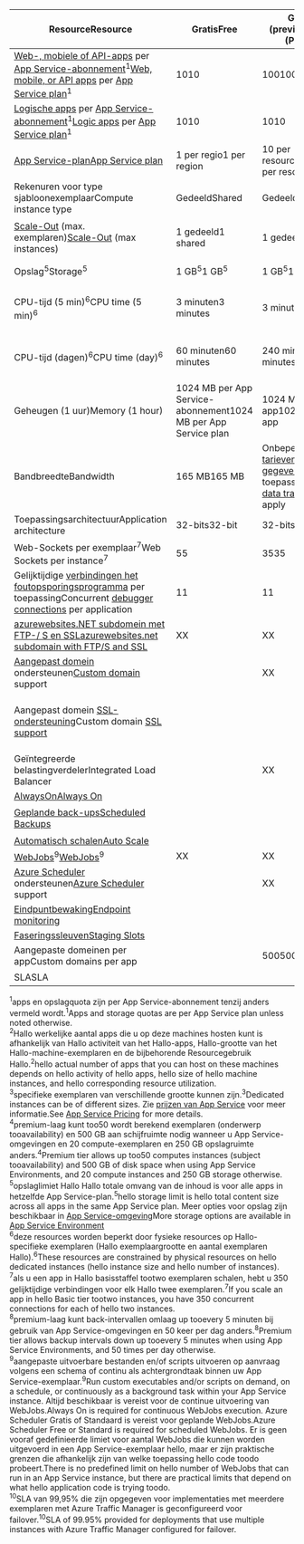 | <span data-ttu-id="5d68e-101">Resource</span><span class="sxs-lookup"><span data-stu-id="5d68e-101">Resource</span></span> | <span data-ttu-id="5d68e-102">Gratis</span><span class="sxs-lookup"><span data-stu-id="5d68e-102">Free</span></span> | <span data-ttu-id="5d68e-103">Gedeeld (preview)</span><span class="sxs-lookup"><span data-stu-id="5d68e-103">Shared (Preview)</span></span> | <span data-ttu-id="5d68e-104">Basic</span><span class="sxs-lookup"><span data-stu-id="5d68e-104">Basic</span></span> | <span data-ttu-id="5d68e-105">Standard</span><span class="sxs-lookup"><span data-stu-id="5d68e-105">Standard</span></span> | <span data-ttu-id="5d68e-106">Premium (Preview)</span><span class="sxs-lookup"><span data-stu-id="5d68e-106">Premium (Preview)</span></span></th> |
| --- | --- | --- | --- | --- | --- |
| <span data-ttu-id="5d68e-107">[Web-, mobiele of API-apps](https://azure.microsoft.com/services/app-service/) per [App Service-abonnement](../articles/app-service/azure-web-sites-web-hosting-plans-in-depth-overview.md)<sup>1</sup></span><span class="sxs-lookup"><span data-stu-id="5d68e-107">[Web, mobile, or API apps](https://azure.microsoft.com/services/app-service/) per [App Service plan](../articles/app-service/azure-web-sites-web-hosting-plans-in-depth-overview.md)<sup>1</sup></span></span> |<span data-ttu-id="5d68e-108">10</span><span class="sxs-lookup"><span data-stu-id="5d68e-108">10</span></span> |<span data-ttu-id="5d68e-109">100</span><span class="sxs-lookup"><span data-stu-id="5d68e-109">100</span></span> |<span data-ttu-id="5d68e-110">Onbeperkte<sup>2</sup></span><span class="sxs-lookup"><span data-stu-id="5d68e-110">Unlimited<sup>2</sup></span></span> |<span data-ttu-id="5d68e-111">Onbeperkte<sup>2</sup></span><span class="sxs-lookup"><span data-stu-id="5d68e-111">Unlimited<sup>2</sup></span></span> |<span data-ttu-id="5d68e-112">Onbeperkte<sup>2</sup></span><span class="sxs-lookup"><span data-stu-id="5d68e-112">Unlimited<sup>2</sup></span></span> |
| <span data-ttu-id="5d68e-113">[Logische apps](https://azure.microsoft.com/services/app-service/logic/) per [App Service-abonnement](../articles/app-service/azure-web-sites-web-hosting-plans-in-depth-overview.md)</a><sup>1</sup></span><span class="sxs-lookup"><span data-stu-id="5d68e-113">[Logic apps](https://azure.microsoft.com/services/app-service/logic/) per [App Service plan](../articles/app-service/azure-web-sites-web-hosting-plans-in-depth-overview.md)</a><sup>1</sup></span></span> |<span data-ttu-id="5d68e-114">10</span><span class="sxs-lookup"><span data-stu-id="5d68e-114">10</span></span> |<span data-ttu-id="5d68e-115">10</span><span class="sxs-lookup"><span data-stu-id="5d68e-115">10</span></span> |<span data-ttu-id="5d68e-116">10</span><span class="sxs-lookup"><span data-stu-id="5d68e-116">10</span></span> |<span data-ttu-id="5d68e-117">20 per core</span><span class="sxs-lookup"><span data-stu-id="5d68e-117">20 per core</span></span> |<span data-ttu-id="5d68e-118">20 per core</span><span class="sxs-lookup"><span data-stu-id="5d68e-118">20 per core</span></span> |
| [<span data-ttu-id="5d68e-119">App Service-plan</span><span class="sxs-lookup"><span data-stu-id="5d68e-119">App Service plan</span></span>](../articles/app-service/azure-web-sites-web-hosting-plans-in-depth-overview.md) |<span data-ttu-id="5d68e-120">1 per regio</span><span class="sxs-lookup"><span data-stu-id="5d68e-120">1 per region</span></span> |<span data-ttu-id="5d68e-121">10 per resourcegroep</span><span class="sxs-lookup"><span data-stu-id="5d68e-121">10 per resource group</span></span> |<span data-ttu-id="5d68e-122">100 per resourcegroep</span><span class="sxs-lookup"><span data-stu-id="5d68e-122">100 per resource group</span></span> |<span data-ttu-id="5d68e-123">100 per resourcegroep</span><span class="sxs-lookup"><span data-stu-id="5d68e-123">100 per resource group</span></span> |<span data-ttu-id="5d68e-124">100 per resourcegroep</span><span class="sxs-lookup"><span data-stu-id="5d68e-124">100 per resource group</span></span> |
| <span data-ttu-id="5d68e-125">Rekenuren voor type sjabloonexemplaar</span><span class="sxs-lookup"><span data-stu-id="5d68e-125">Compute instance type</span></span> |<span data-ttu-id="5d68e-126">Gedeeld</span><span class="sxs-lookup"><span data-stu-id="5d68e-126">Shared</span></span> |<span data-ttu-id="5d68e-127">Gedeeld</span><span class="sxs-lookup"><span data-stu-id="5d68e-127">Shared</span></span> |<span data-ttu-id="5d68e-128">Toegewezen<sup>3</sup></span><span class="sxs-lookup"><span data-stu-id="5d68e-128">Dedicated<sup>3</sup></span></span> |<span data-ttu-id="5d68e-129">Toegewezen<sup>3</sup></span><span class="sxs-lookup"><span data-stu-id="5d68e-129">Dedicated<sup>3</sup></span></span> |<span data-ttu-id="5d68e-130">Toegewezen<sup>3</sup></span><span class="sxs-lookup"><span data-stu-id="5d68e-130">Dedicated<sup>3</sup></span></span></p> |
| <span data-ttu-id="5d68e-131">[Scale-Out](../articles/app-service-web/web-sites-scale.md) (max. exemplaren)</span><span class="sxs-lookup"><span data-stu-id="5d68e-131">[Scale-Out](../articles/app-service-web/web-sites-scale.md) (max instances)</span></span> |<span data-ttu-id="5d68e-132">1 gedeeld</span><span class="sxs-lookup"><span data-stu-id="5d68e-132">1 shared</span></span> |<span data-ttu-id="5d68e-133">1 gedeeld</span><span class="sxs-lookup"><span data-stu-id="5d68e-133">1 shared</span></span> |<span data-ttu-id="5d68e-134">3-specifieke<sup>3</sup></span><span class="sxs-lookup"><span data-stu-id="5d68e-134">3 dedicated<sup>3</sup></span></span> |<span data-ttu-id="5d68e-135">10 toegewezen<sup>3</sup></span><span class="sxs-lookup"><span data-stu-id="5d68e-135">10 dedicated<sup>3</sup></span></span> |<span data-ttu-id="5d68e-136">20 (50 in as-omgeving) toegewezen<sup>3,4</sup></span><span class="sxs-lookup"><span data-stu-id="5d68e-136">20 dedicated (50 in ASE)<sup>3,4</sup></span></span> |
| <span data-ttu-id="5d68e-137">Opslag<sup>5</sup></span><span class="sxs-lookup"><span data-stu-id="5d68e-137">Storage<sup>5</sup></span></span> |<span data-ttu-id="5d68e-138">1 GB<sup>5</sup></span><span class="sxs-lookup"><span data-stu-id="5d68e-138">1 GB<sup>5</sup></span></span> |<span data-ttu-id="5d68e-139">1 GB<sup>5</sup></span><span class="sxs-lookup"><span data-stu-id="5d68e-139">1 GB<sup>5</sup></span></span> |<span data-ttu-id="5d68e-140">10 GB<sup>5</sup></span><span class="sxs-lookup"><span data-stu-id="5d68e-140">10 GB<sup>5</sup></span></span> |<span data-ttu-id="5d68e-141">50 GB<sup>5</sup></span><span class="sxs-lookup"><span data-stu-id="5d68e-141">50 GB<sup>5</sup></span></span> |<span data-ttu-id="5d68e-142">500 GB<sup>4,5</sup></span><span class="sxs-lookup"><span data-stu-id="5d68e-142">500 GB<sup>4,5</sup></span></span></p> |
| <span data-ttu-id="5d68e-143">CPU-tijd (5 min)<sup>6</sup></span><span class="sxs-lookup"><span data-stu-id="5d68e-143">CPU time (5 min)<sup>6</sup></span></span> |<span data-ttu-id="5d68e-144">3 minuten</span><span class="sxs-lookup"><span data-stu-id="5d68e-144">3 minutes</span></span> |<span data-ttu-id="5d68e-145">3 minuten</span><span class="sxs-lookup"><span data-stu-id="5d68e-145">3 minutes</span></span> |<span data-ttu-id="5d68e-146">Onbeperkte, betaalde op standaard [tarieven](https://azure.microsoft.com/pricing/details/app-service/)</a></span><span class="sxs-lookup"><span data-stu-id="5d68e-146">Unlimited, pay at standard [rates](https://azure.microsoft.com/pricing/details/app-service/)</a></span></span> |<span data-ttu-id="5d68e-147">Onbeperkt, betalen tegen standaardtarieven</span><span class="sxs-lookup"><span data-stu-id="5d68e-147">Unlimited, pay at standard rates</span></span> |<span data-ttu-id="5d68e-148">Onbeperkt, betalen tegen standaardtarieven</span><span class="sxs-lookup"><span data-stu-id="5d68e-148">Unlimited, pay at standard rates</span></span> |
| <span data-ttu-id="5d68e-149">CPU-tijd (dagen)<sup>6</sup></span><span class="sxs-lookup"><span data-stu-id="5d68e-149">CPU time (day)<sup>6</sup></span></span> |<span data-ttu-id="5d68e-150">60 minuten</span><span class="sxs-lookup"><span data-stu-id="5d68e-150">60 minutes</span></span> |<span data-ttu-id="5d68e-151">240 minuten</span><span class="sxs-lookup"><span data-stu-id="5d68e-151">240 minutes</span></span> |<span data-ttu-id="5d68e-152">Onbeperkte, betaalde op standaard [tarieven](https://azure.microsoft.com/pricing/details/app-service/)</a></span><span class="sxs-lookup"><span data-stu-id="5d68e-152">Unlimited, pay at standard [rates](https://azure.microsoft.com/pricing/details/app-service/)</a></span></span> |<span data-ttu-id="5d68e-153">Onbeperkt, betalen tegen standaardtarieven</span><span class="sxs-lookup"><span data-stu-id="5d68e-153">Unlimited, pay at standard rates</span></span> |<span data-ttu-id="5d68e-154">Onbeperkt, betalen tegen standaardtarieven</span><span class="sxs-lookup"><span data-stu-id="5d68e-154">Unlimited, pay at standard rates</span></span> |
| <span data-ttu-id="5d68e-155">Geheugen (1 uur)</span><span class="sxs-lookup"><span data-stu-id="5d68e-155">Memory (1 hour)</span></span> |<span data-ttu-id="5d68e-156">1024 MB per App Service-abonnement</span><span class="sxs-lookup"><span data-stu-id="5d68e-156">1024 MB per App Service plan</span></span> |<span data-ttu-id="5d68e-157">1024 MB per app</span><span class="sxs-lookup"><span data-stu-id="5d68e-157">1024 MB per app</span></span> |<span data-ttu-id="5d68e-158">N.v.t.</span><span class="sxs-lookup"><span data-stu-id="5d68e-158">N/A</span></span> |<span data-ttu-id="5d68e-159">N.v.t.</span><span class="sxs-lookup"><span data-stu-id="5d68e-159">N/A</span></span> |<span data-ttu-id="5d68e-160">N.v.t.</span><span class="sxs-lookup"><span data-stu-id="5d68e-160">N/A</span></span> |
| <span data-ttu-id="5d68e-161">Bandbreedte</span><span class="sxs-lookup"><span data-stu-id="5d68e-161">Bandwidth</span></span> |<span data-ttu-id="5d68e-162">165 MB</span><span class="sxs-lookup"><span data-stu-id="5d68e-162">165 MB</span></span> |<span data-ttu-id="5d68e-163">Onbeperkte, [tarieven voor gegevensoverdracht](https://azure.microsoft.com/pricing/details/data-transfers/) toepassen</span><span class="sxs-lookup"><span data-stu-id="5d68e-163">Unlimited, [data transfer rates](https://azure.microsoft.com/pricing/details/data-transfers/) apply</span></span> |<span data-ttu-id="5d68e-164">Onbeperkt, gegevensoverdracht tarieven toepassen</span><span class="sxs-lookup"><span data-stu-id="5d68e-164">Unlimited, data transfer rates apply</span></span> |<span data-ttu-id="5d68e-165">Onbeperkt, gegevensoverdracht tarieven toepassen</span><span class="sxs-lookup"><span data-stu-id="5d68e-165">Unlimited, data transfer rates apply</span></span> |<span data-ttu-id="5d68e-166">Onbeperkt, gegevensoverdracht tarieven toepassen</span><span class="sxs-lookup"><span data-stu-id="5d68e-166">Unlimited, data transfer rates apply</span></span> |
| <span data-ttu-id="5d68e-167">Toepassingsarchitectuur</span><span class="sxs-lookup"><span data-stu-id="5d68e-167">Application architecture</span></span> |<span data-ttu-id="5d68e-168">32-bits</span><span class="sxs-lookup"><span data-stu-id="5d68e-168">32-bit</span></span> |<span data-ttu-id="5d68e-169">32-bits</span><span class="sxs-lookup"><span data-stu-id="5d68e-169">32-bit</span></span> |<span data-ttu-id="5d68e-170">32-bits/64-bits</span><span class="sxs-lookup"><span data-stu-id="5d68e-170">32-bit/64-bit</span></span> |<span data-ttu-id="5d68e-171">32-bits/64-bits</span><span class="sxs-lookup"><span data-stu-id="5d68e-171">32-bit/64-bit</span></span> |<span data-ttu-id="5d68e-172">32-bits/64-bits</span><span class="sxs-lookup"><span data-stu-id="5d68e-172">32-bit/64-bit</span></span> |
| <span data-ttu-id="5d68e-173">Web-Sockets per exemplaar<sup>7</sup></span><span class="sxs-lookup"><span data-stu-id="5d68e-173">Web Sockets per instance<sup>7</sup></span></span> |<span data-ttu-id="5d68e-174">5</span><span class="sxs-lookup"><span data-stu-id="5d68e-174">5</span></span> |<span data-ttu-id="5d68e-175">35</span><span class="sxs-lookup"><span data-stu-id="5d68e-175">35</span></span> |<span data-ttu-id="5d68e-176">350</span><span class="sxs-lookup"><span data-stu-id="5d68e-176">350</span></span> |<span data-ttu-id="5d68e-177">Onbeperkt</span><span class="sxs-lookup"><span data-stu-id="5d68e-177">Unlimited</span></span> |<span data-ttu-id="5d68e-178">Onbeperkt</span><span class="sxs-lookup"><span data-stu-id="5d68e-178">Unlimited</span></span> |
| <span data-ttu-id="5d68e-179">Gelijktijdige [verbindingen het foutopsporingsprogramma](../articles/app-service-web/web-sites-dotnet-troubleshoot-visual-studio.md) per toepassing</span><span class="sxs-lookup"><span data-stu-id="5d68e-179">Concurrent [debugger connections](../articles/app-service-web/web-sites-dotnet-troubleshoot-visual-studio.md) per application</span></span> |<span data-ttu-id="5d68e-180">1</span><span class="sxs-lookup"><span data-stu-id="5d68e-180">1</span></span> |<span data-ttu-id="5d68e-181">1</span><span class="sxs-lookup"><span data-stu-id="5d68e-181">1</span></span> |<span data-ttu-id="5d68e-182">1</span><span class="sxs-lookup"><span data-stu-id="5d68e-182">1</span></span> |<span data-ttu-id="5d68e-183">5</span><span class="sxs-lookup"><span data-stu-id="5d68e-183">5</span></span> |<span data-ttu-id="5d68e-184">5</span><span class="sxs-lookup"><span data-stu-id="5d68e-184">5</span></span> |
| [<span data-ttu-id="5d68e-185">azurewebsites.NET subdomein met FTP-/ S en SSL</span><span class="sxs-lookup"><span data-stu-id="5d68e-185">azurewebsites.net subdomain with FTP/S and SSL</span></span>](../articles/app-service-web/web-sites-configure-ssl-certificate.md) |<span data-ttu-id="5d68e-186">X</span><span class="sxs-lookup"><span data-stu-id="5d68e-186">X</span></span> |<span data-ttu-id="5d68e-187">X</span><span class="sxs-lookup"><span data-stu-id="5d68e-187">X</span></span> |<span data-ttu-id="5d68e-188">X</span><span class="sxs-lookup"><span data-stu-id="5d68e-188">X</span></span> |<span data-ttu-id="5d68e-189">X</span><span class="sxs-lookup"><span data-stu-id="5d68e-189">X</span></span> |<span data-ttu-id="5d68e-190">X</span><span class="sxs-lookup"><span data-stu-id="5d68e-190">X</span></span> |
| <span data-ttu-id="5d68e-191">[Aangepast domein](../articles/app-service-web/web-sites-custom-domain-name.md) ondersteunen</span><span class="sxs-lookup"><span data-stu-id="5d68e-191">[Custom domain](../articles/app-service-web/web-sites-custom-domain-name.md) support</span></span> | |<span data-ttu-id="5d68e-192">X</span><span class="sxs-lookup"><span data-stu-id="5d68e-192">X</span></span> |<span data-ttu-id="5d68e-193">X</span><span class="sxs-lookup"><span data-stu-id="5d68e-193">X</span></span> |<span data-ttu-id="5d68e-194">X</span><span class="sxs-lookup"><span data-stu-id="5d68e-194">X</span></span> |<span data-ttu-id="5d68e-195">X</span><span class="sxs-lookup"><span data-stu-id="5d68e-195">X</span></span> |
| <span data-ttu-id="5d68e-196">Aangepast domein [SSL-ondersteuning](../articles/app-service-web/web-sites-configure-ssl-certificate.md)</span><span class="sxs-lookup"><span data-stu-id="5d68e-196">Custom domain [SSL support](../articles/app-service-web/web-sites-configure-ssl-certificate.md)</span></span> | | |<span data-ttu-id="5d68e-197">Onbeperkt</span><span class="sxs-lookup"><span data-stu-id="5d68e-197">Unlimited</span></span> |<span data-ttu-id="5d68e-198">Onbeperkt, 5 SNI SSL en 1 opgenomen IP SSL-verbindingen</span><span class="sxs-lookup"><span data-stu-id="5d68e-198">Unlimited, 5 SNI SSL and 1 IP SSL connections included</span></span> |<span data-ttu-id="5d68e-199">Onbeperkt, 5 SNI SSL en 1 opgenomen IP SSL-verbindingen</span><span class="sxs-lookup"><span data-stu-id="5d68e-199">Unlimited, 5 SNI SSL and 1 IP SSL connections included</span></span> |
| <span data-ttu-id="5d68e-200">Geïntegreerde belastingverdeler</span><span class="sxs-lookup"><span data-stu-id="5d68e-200">Integrated Load Balancer</span></span> | |<span data-ttu-id="5d68e-201">X</span><span class="sxs-lookup"><span data-stu-id="5d68e-201">X</span></span> |<span data-ttu-id="5d68e-202">X</span><span class="sxs-lookup"><span data-stu-id="5d68e-202">X</span></span> |<span data-ttu-id="5d68e-203">X</span><span class="sxs-lookup"><span data-stu-id="5d68e-203">X</span></span> |<span data-ttu-id="5d68e-204">X</span><span class="sxs-lookup"><span data-stu-id="5d68e-204">X</span></span> |
| [<span data-ttu-id="5d68e-205">AlwaysOn</span><span class="sxs-lookup"><span data-stu-id="5d68e-205">Always On</span></span>](../articles/app-service-web/web-sites-configure.md) | | |<span data-ttu-id="5d68e-206">X</span><span class="sxs-lookup"><span data-stu-id="5d68e-206">X</span></span> |<span data-ttu-id="5d68e-207">X</span><span class="sxs-lookup"><span data-stu-id="5d68e-207">X</span></span> |<span data-ttu-id="5d68e-208">X</span><span class="sxs-lookup"><span data-stu-id="5d68e-208">X</span></span> |
| [<span data-ttu-id="5d68e-209">Geplande back-ups</span><span class="sxs-lookup"><span data-stu-id="5d68e-209">Scheduled Backups</span></span>](../articles/app-service-web/web-sites-backup.md) | | | |<span data-ttu-id="5d68e-210">Eenmaal per dag</span><span class="sxs-lookup"><span data-stu-id="5d68e-210">Once per day</span></span> |<span data-ttu-id="5d68e-211">Om de 5 minuten<sup>8</sup></span><span class="sxs-lookup"><span data-stu-id="5d68e-211">Once every 5 minutes<sup>8</sup></span></span> |
| [<span data-ttu-id="5d68e-212">Automatisch schalen</span><span class="sxs-lookup"><span data-stu-id="5d68e-212">Auto Scale</span></span>](../articles/app-service-web/web-sites-scale.md) | | |<span data-ttu-id="5d68e-213">X</span><span class="sxs-lookup"><span data-stu-id="5d68e-213">X</span></span> |<span data-ttu-id="5d68e-214">X</span><span class="sxs-lookup"><span data-stu-id="5d68e-214">X</span></span> |<span data-ttu-id="5d68e-215">X</span><span class="sxs-lookup"><span data-stu-id="5d68e-215">X</span></span> |
| <span data-ttu-id="5d68e-216">[WebJobs](../articles/app-service-web/web-sites-create-web-jobs.md)<sup>9</sup></span><span class="sxs-lookup"><span data-stu-id="5d68e-216">[WebJobs](../articles/app-service-web/web-sites-create-web-jobs.md)<sup>9</sup></span></span> |<span data-ttu-id="5d68e-217">X</span><span class="sxs-lookup"><span data-stu-id="5d68e-217">X</span></span> |<span data-ttu-id="5d68e-218">X</span><span class="sxs-lookup"><span data-stu-id="5d68e-218">X</span></span> |<span data-ttu-id="5d68e-219">X</span><span class="sxs-lookup"><span data-stu-id="5d68e-219">X</span></span> |<span data-ttu-id="5d68e-220">X</span><span class="sxs-lookup"><span data-stu-id="5d68e-220">X</span></span> |<span data-ttu-id="5d68e-221">X</span><span class="sxs-lookup"><span data-stu-id="5d68e-221">X</span></span> |
| <span data-ttu-id="5d68e-222">[Azure Scheduler](https://azure.microsoft.com/services/scheduler/) ondersteunen</span><span class="sxs-lookup"><span data-stu-id="5d68e-222">[Azure Scheduler](https://azure.microsoft.com/services/scheduler/) support</span></span> | |<span data-ttu-id="5d68e-223">X</span><span class="sxs-lookup"><span data-stu-id="5d68e-223">X</span></span> |<span data-ttu-id="5d68e-224">X</span><span class="sxs-lookup"><span data-stu-id="5d68e-224">X</span></span> |<span data-ttu-id="5d68e-225">X</span><span class="sxs-lookup"><span data-stu-id="5d68e-225">X</span></span> |<span data-ttu-id="5d68e-226">X</span><span class="sxs-lookup"><span data-stu-id="5d68e-226">X</span></span> |
| [<span data-ttu-id="5d68e-227">Eindpuntbewaking</span><span class="sxs-lookup"><span data-stu-id="5d68e-227">Endpoint monitoring</span></span>](../articles/app-service-web/web-sites-monitor.md) | | |<span data-ttu-id="5d68e-228">X</span><span class="sxs-lookup"><span data-stu-id="5d68e-228">X</span></span> |<span data-ttu-id="5d68e-229">X</span><span class="sxs-lookup"><span data-stu-id="5d68e-229">X</span></span> |<span data-ttu-id="5d68e-230">X</span><span class="sxs-lookup"><span data-stu-id="5d68e-230">X</span></span> |
| [<span data-ttu-id="5d68e-231">Faseringssleuven</span><span class="sxs-lookup"><span data-stu-id="5d68e-231">Staging Slots</span></span>](../articles/app-service-web/web-sites-staged-publishing.md) | | | |<span data-ttu-id="5d68e-232">5</span><span class="sxs-lookup"><span data-stu-id="5d68e-232">5</span></span> |<span data-ttu-id="5d68e-233">20</span><span class="sxs-lookup"><span data-stu-id="5d68e-233">20</span></span> |
| <span data-ttu-id="5d68e-234">Aangepaste domeinen per app</a></span><span class="sxs-lookup"><span data-stu-id="5d68e-234">Custom domains per app</a></span></span> | |<span data-ttu-id="5d68e-235">500</span><span class="sxs-lookup"><span data-stu-id="5d68e-235">500</span></span> |<span data-ttu-id="5d68e-236">500</span><span class="sxs-lookup"><span data-stu-id="5d68e-236">500</span></span> |<span data-ttu-id="5d68e-237">500</span><span class="sxs-lookup"><span data-stu-id="5d68e-237">500</span></span> |<span data-ttu-id="5d68e-238">500</span><span class="sxs-lookup"><span data-stu-id="5d68e-238">500</span></span> |
| <span data-ttu-id="5d68e-239">SLA</span><span class="sxs-lookup"><span data-stu-id="5d68e-239">SLA</span></span> | |<p> |<span data-ttu-id="5d68e-240">99,9%</span><span class="sxs-lookup"><span data-stu-id="5d68e-240">99.9%</span></span> |<span data-ttu-id="5d68e-241">99.95%<sup>10</sup></span><span class="sxs-lookup"><span data-stu-id="5d68e-241">99.95%<sup>10</sup></span></span> |<span data-ttu-id="5d68e-242">99.95%<sup>10</sup></span><span class="sxs-lookup"><span data-stu-id="5d68e-242">99.95%<sup>10</sup></span></span> |

<span data-ttu-id="5d68e-243"><sup>1</sup>apps en opslagquota zijn per App Service-abonnement tenzij anders vermeld wordt.</span><span class="sxs-lookup"><span data-stu-id="5d68e-243"><sup>1</sup>Apps and storage quotas are per App Service plan unless noted otherwise.</span></span>  
<span data-ttu-id="5d68e-244"><sup>2</sup>Hallo werkelijke aantal apps die u op deze machines hosten kunt is afhankelijk van Hallo activiteit van het Hallo-apps, Hallo-grootte van het Hallo-machine-exemplaren en de bijbehorende Resourcegebruik Hallo.</span><span class="sxs-lookup"><span data-stu-id="5d68e-244"><sup>2</sup>hello actual number of apps that you can host on these machines depends on hello activity of hello apps, hello size of hello machine instances, and hello corresponding resource utilization.</span></span>  
<span data-ttu-id="5d68e-245"><sup>3</sup>specifieke exemplaren van verschillende grootte kunnen zijn.</span><span class="sxs-lookup"><span data-stu-id="5d68e-245"><sup>3</sup>Dedicated instances can be of different sizes.</span></span> <span data-ttu-id="5d68e-246">Zie [prijzen van App Service](https://azure.microsoft.com/pricing/details/data-transfers/pricing/details/app-service/) voor meer informatie.</span><span class="sxs-lookup"><span data-stu-id="5d68e-246">See [App Service Pricing](https://azure.microsoft.com/pricing/details/data-transfers/pricing/details/app-service/) for more details.</span></span>  
<span data-ttu-id="5d68e-247"><sup>4</sup>premium-laag kunt too50 wordt berekend exemplaren (onderwerp tooavailability) en 500 GB aan schijfruimte nodig wanneer u App Service-omgevingen en 20 compute-exemplaren en 250 GB opslagruimte anders.</span><span class="sxs-lookup"><span data-stu-id="5d68e-247"><sup>4</sup>Premium tier allows up too50 computes instances (subject tooavailability) and 500 GB of disk space when using App Service Environments, and 20 compute instances and 250 GB storage otherwise.</span></span>  
<span data-ttu-id="5d68e-248"><sup>5</sup>opslaglimiet Hallo Hallo totale omvang van de inhoud is voor alle apps in hetzelfde App Service-plan.</span><span class="sxs-lookup"><span data-stu-id="5d68e-248"><sup>5</sup>hello storage limit is hello total content size across all apps in the same App Service plan.</span></span> <span data-ttu-id="5d68e-249">Meer opties voor opslag zijn beschikbaar in [App Service-omgeving](../articles/app-service-web/app-service-web-configure-an-app-service-environment.md#storage)</span><span class="sxs-lookup"><span data-stu-id="5d68e-249">More storage options are available in [App Service Environment](../articles/app-service-web/app-service-web-configure-an-app-service-environment.md#storage)</span></span>  
<span data-ttu-id="5d68e-250"><sup>6</sup>deze resources worden beperkt door fysieke resources op Hallo-specifieke exemplaren (Hallo exemplaargrootte en aantal exemplaren Hallo).</span><span class="sxs-lookup"><span data-stu-id="5d68e-250"><sup>6</sup>These resources are constrained by physical resources on hello dedicated instances (hello instance size and hello number of instances).</span></span>  
<span data-ttu-id="5d68e-251"><sup>7</sup>als u een app in Hallo basisstaffel tootwo exemplaren schalen, hebt u 350 gelijktijdige verbindingen voor elk Hallo twee exemplaren.</span><span class="sxs-lookup"><span data-stu-id="5d68e-251"><sup>7</sup>If you scale an app in hello Basic tier tootwo instances, you have 350 concurrent connections for each of hello two instances.</span></span>  
<span data-ttu-id="5d68e-252"><sup>8</sup>premium-laag kunt back-intervallen omlaag up tooevery 5 minuten bij gebruik van App Service-omgevingen en 50 keer per dag anders.</span><span class="sxs-lookup"><span data-stu-id="5d68e-252"><sup>8</sup>Premium tier allows backup intervals down up tooevery 5 minutes when using App Service Environments, and 50 times per day otherwise.</span></span>  
<span data-ttu-id="5d68e-253"><sup>9</sup>aangepaste uitvoerbare bestanden en/of scripts uitvoeren op aanvraag volgens een schema of continu als achtergrondtaak binnen uw App Service-exemplaar.</span><span class="sxs-lookup"><span data-stu-id="5d68e-253"><sup>9</sup>Run custom executables and/or scripts on demand, on a schedule, or continuously as a background task within your App Service instance.</span></span> <span data-ttu-id="5d68e-254">Altijd beschikbaar is vereist voor de continue uitvoering van WebJobs.</span><span class="sxs-lookup"><span data-stu-id="5d68e-254">Always On is required for continuous WebJobs execution.</span></span> <span data-ttu-id="5d68e-255">Azure Scheduler Gratis of Standaard is vereist voor geplande WebJobs.</span><span class="sxs-lookup"><span data-stu-id="5d68e-255">Azure Scheduler Free or Standard is required for scheduled WebJobs.</span></span> <span data-ttu-id="5d68e-256">Er is geen vooraf gedefinieerde limiet voor aantal WebJobs die kunnen worden uitgevoerd in een App Service-exemplaar hello, maar er zijn praktische grenzen die afhankelijk zijn van welke toepassing hello code toodo probeert.</span><span class="sxs-lookup"><span data-stu-id="5d68e-256">There is no predefined limit on hello number of WebJobs that can run in an App Service instance, but there are practical limits that depend on what hello application code is trying toodo.</span></span>   
<span data-ttu-id="5d68e-257"><sup>10</sup>SLA van 99,95% die zijn opgegeven voor implementaties met meerdere exemplaren met Azure Traffic Manager is geconfigureerd voor failover.</span><span class="sxs-lookup"><span data-stu-id="5d68e-257"><sup>10</sup>SLA of 99.95% provided for deployments that use multiple instances with Azure Traffic Manager configured for failover.</span></span>  

